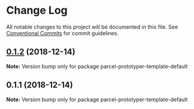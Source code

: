 # Change Log

All notable changes to this project will be documented in this file.
See [Conventional Commits](https://conventionalcommits.org) for commit guidelines.

## [0.1.2](https://github.com/parcel-prototyper/parcel-prototyper/compare/parcel-prototyper-template-default@0.1.1...parcel-prototyper-template-default@0.1.2) (2018-12-14)

**Note:** Version bump only for package parcel-prototyper-template-default





## 0.1.1 (2018-12-14)

**Note:** Version bump only for package parcel-prototyper-template-default
